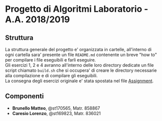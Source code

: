 # Progetto di Algoritmi Laboratorio - A.A. 2018/2019

## Struttura
La struttura generale del progetto e' organizzata in cartelle, all'interno di ogni cartella sara' presente un file `README.md` contenente un breve "how to" per compilare i file eseguibili e farli eseguire.     
Gli esercizi 1, 2 e 4 avranno all'interno delle loro directory dedicate un file script chiamato `build.sh` che si occupera' di creare le directory necessarie alla compilazione e di compilare gli eseguibili.   
La consegna degli esercizi originale e' stata spostata nel file [Assignment](Assignment.md).
## Componenti
* **Brunello Matteo**, @st170565, Matr. 858867
* **Caresio Lorenzo**, @st169823, Matr. 836021
